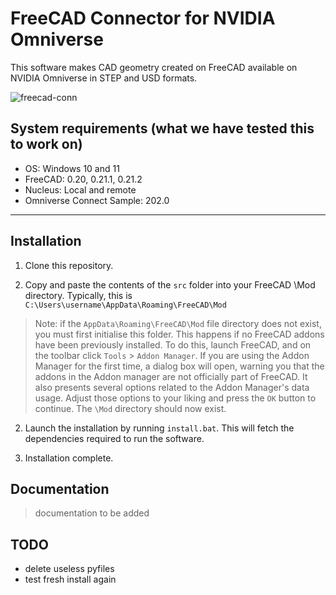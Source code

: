 # FreeCAD Connector for NVIDIA Omniverse
This software makes CAD geometry created on FreeCAD available on NVIDIA Omniverse in STEP and USD formats.

![freecad-conn](https://github.com/raska-s/FreeCAD-Omniverse/assets/75393569/d849faed-d431-49b6-a44b-b1243f19e34d)

## System requirements (what we have tested this to work on)
- OS: Windows 10 and 11
- FreeCAD: 0.20, 0.21.1, 0.21.2
- Nucleus: Local and remote
- Omniverse Connect Sample: 202.0
---

## Installation
1. Clone this repository. 

2. Copy and paste the contents of the `src` folder into your FreeCAD \Mod directory. Typically, this is `C:\Users\username\AppData\Roaming\FreeCAD\Mod`

> Note: if the `AppData\Roaming\FreeCAD\Mod` file directory does not exist, you must first initialise this folder. This happens if no FreeCAD addons have been previously installed. To do this, launch FreeCAD, and on the toolbar click `Tools` > `Addon Manager`. If you are using the Addon Manager for the first time, a dialog box will open, warning you that the addons in the Addon manager are not officially part of FreeCAD. It also presents several options related to the Addon Manager's data usage. Adjust those options to your liking and press the `OK` button to continue. The `\Mod` directory should now exist. 

2. Launch the installation by running `install.bat`. This will fetch the dependencies required to run the software. 

3. Installation complete.


## Documentation
> documentation to be added

## TODO
- delete useless pyfiles
- test fresh install again
